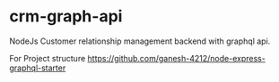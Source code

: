 # crm-graph-api
NodeJs Customer relationship management backend with graphql api.

For Project structure https://github.com/ganesh-4212/node-express-graphql-starter
